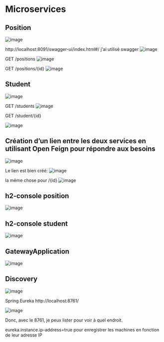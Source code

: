 # Microservices

## Position

![image](https://github.com/mohamedelbarrak/Web-Components/assets/66890099/66fc52b6-8a55-49b8-b42e-1d4a0141f6dd)

http://localhost:8091/swagger-ui/index.html#/
j'ai utilisé swagger
![image](https://github.com/mohamedelbarrak/Web-Components/assets/66890099/c251487c-15b2-4338-92f6-8913d35caf66)

GET /positions
![image](https://github.com/mohamedelbarrak/Web-Components/assets/66890099/d5e43aa6-c7e7-4204-ae77-2e21e76230e1)


GET /positions/{id}
![image](https://github.com/mohamedelbarrak/Web-Components/assets/66890099/14ffca50-8e22-4793-a329-9c9472a47e06)

## Student

![image](https://github.com/mohamedelbarrak/Web-Components/assets/66890099/a69d7ddf-4368-497d-8f6c-e09c3e257327)


GET /students
![image](https://github.com/mohamedelbarrak/Web-Components/assets/66890099/30a0e5f1-31ca-454b-8b34-dadabac3670e)

GET /student/{id}

![image](https://github.com/mohamedelbarrak/Web-Components/assets/66890099/246124d1-1cc3-4e83-a6a9-e9ccad1fe8a7)

## Création d’un lien entre les deux services en utilisant Open Feign pour répondre aux besoins

![image](https://github.com/mohamedelbarrak/Web-Components/assets/66890099/680ec0e9-1984-4b37-b94f-a16ab1489271)


Le lien est bien créé:
![image](https://github.com/mohamedelbarrak/Web-Components/assets/66890099/213cd20d-4722-4525-82cd-3d6ba9c9d922)

la même chose pour /{id}
![image](https://github.com/mohamedelbarrak/Web-Components/assets/66890099/c3e39923-8812-49b3-a6b3-03f933bf0e38)


## h2-console position

![image](https://github.com/mohamedelbarrak/Web-Components/assets/66890099/5842c6b0-dac8-4c5e-8ab3-227066e1dfbe)

## h2-console student

![image](https://github.com/mohamedelbarrak/Web-Components/assets/66890099/c8a1f1a3-6eb9-4b17-875d-ee7dc2432645)

## GatewayApplication

![image](https://github.com/mohamedelbarrak/Web-Components/assets/66890099/79a1ba79-6ac3-4584-a5be-d8990aed667e)

## Discovery

![image](https://github.com/mohamedelbarrak/Web-Components/assets/66890099/0a9e2c11-ff1e-41c4-bc3b-f6b5568fa34c)

Spring Eureka
http://localhost:8761/

![image](https://github.com/mohamedelbarrak/Web-Components/assets/66890099/0c4fdb31-721e-43bb-bc79-d95c631b1fa9)

Donc, avec le 8761, je peux lister pour voir à quel endroit.

eureka.instance.ip-address=true pour enregistrer les machines en fonction de leur adresse IP
